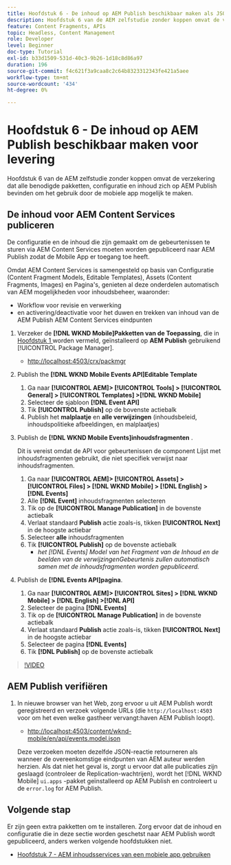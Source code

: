 ```yaml
---
title: Hoofdstuk 6 - De inhoud op AEM Publish beschikbaar maken als JSON - Content Services
description: Hoofdstuk 6 van de AEM zelfstudie zonder koppen omvat de verzekering dat alle benodigde pakketten, configuratie en inhoud zich op AEM Publish bevinden om het gebruik van de mobiele app mogelijk te maken.
feature: Content Fragments, APIs
topic: Headless, Content Management
role: Developer
level: Beginner
doc-type: Tutorial
exl-id: b33d1509-531d-40c3-9b26-1d18c8d86a97
duration: 196
source-git-commit: f4c621f3a9caa8c2c64b8323312343fe421a5aee
workflow-type: tm+mt
source-wordcount: '434'
ht-degree: 0%

---
```


# Hoofdstuk 6 - De inhoud op AEM Publish beschikbaar maken voor levering

Hoofdstuk 6 van de AEM zelfstudie zonder koppen omvat de verzekering dat alle benodigde pakketten, configuratie en inhoud zich op AEM Publish bevinden om het gebruik door de mobiele app mogelijk te maken.

## De inhoud voor AEM Content Services publiceren

De configuratie en de inhoud die zijn gemaakt om de gebeurtenissen te sturen via AEM Content Services moeten worden gepubliceerd naar AEM Publish zodat de Mobile App er toegang toe heeft.

Omdat AEM Content Services is samengesteld op basis van Configuratie (Content Fragment Models, Editable Templates), Assets (Content Fragments, Images) en Pagina&#39;s, genieten al deze onderdelen automatisch van AEM mogelijkheden voor inhoudsbeheer, waaronder:

* Workflow voor revisie en verwerking
* en activering/deactivatie voor het duwen en trekken van inhoud van de AEM Publish AEM Content Services eindpunten

1. Verzeker de **[!DNL WKND Mobile]Pakketten van de Toepassing**, die in [&#x200B; Hoofdstuk 1 &#x200B;](./chapter-1.md#wknd-mobile-application-packages) worden vermeld, geïnstalleerd op **AEM Publish** gebruikend [!UICONTROL Package Manager].
   * [&#x200B; http://localhost:4503/crx/packmgr](http://localhost:4503/crx/packmgr)

1. Publish the **[!DNL WKND Mobile Events API]Editable Template**
   1. Ga naar **[!UICONTROL AEM]> [!UICONTROL Tools] > [!UICONTROL General] > [!UICONTROL Templates] >[!DNL WKND Mobile]**
   1. Selecteer de sjabloon **[!DNL Event API]**
   1. Tik **[!UICONTROL Publish]** op de bovenste actiebalk
   1. Publish het **malplaatje** en **alle verwijzingen** (inhoudsbeleid, inhoudspolitieke afbeeldingen, en malplaatjes)

1. Publish de **[!DNL WKND Mobile Events]inhoudsfragmenten** .

   Dit is vereist omdat de API voor gebeurtenissen de component Lijst met inhoudsfragmenten gebruikt, die niet specifiek verwijst naar inhoudsfragmenten.

   1. Ga naar **[!UICONTROL AEM]> [!UICONTROL Assets] > [!UICONTROL Files] > [!DNL WKND Mobile] > [!DNL English] >[!DNL Events]**
   1. Alle **[!DNL Event]** inhoudsfragmenten selecteren
   1. Tik op de **[!UICONTROL Manage Publication]** in de bovenste actiebalk
   1. Verlaat standaard **Publish** actie zoals-is, tikken **[!UICONTROL Next]** in de hoogste actiebar
   1. Selecteer **alle** inhoudsfragmenten
   1. Tik **[!UICONTROL Publish]** op de bovenste actiebalk
      * *het [!DNL Events] Model van het Fragment van de Inhoud en de beelden van de verwijzingenGebeurtenis zullen automatisch samen met de inhoudsfragmenten worden gepubliceerd.*

1. Publish de **[!DNL Events API]pagina**.
   1. Ga naar **[!UICONTROL AEM]> [!UICONTROL Sites] > [!DNL WKND Mobile] > [!DNL English] >[!DNL API]**
   1. Selecteer de pagina **[!DNL Events]**
   1. Tik op de **[!UICONTROL Manage Publication]** in de bovenste actiebalk
   1. Verlaat standaard **Publish** actie zoals-is, tikken **[!UICONTROL Next]** in de hoogste actiebar
   1. Selecteer de pagina **[!DNL Events]**
   1. Tik **[!DNL Publish]** op de bovenste actiebalk

>[!VIDEO](https://video.tv.adobe.com/v/28343?quality=12&learn=on)

## AEM Publish verifiëren

1. In nieuwe browser van het Web, zorg ervoor u uit AEM Publish wordt geregistreerd en verzoek volgende URLs (die `http://localhost:4503` voor om het even welke gastheer vervangt:haven AEM Publish loopt).

   * [&#x200B; http://localhost:4503/content/wknd-mobile/en/api/events.model.json](http://localhost:4503/content/wknd-mobile/en/api/events.model.tidy.json)

   Deze verzoeken moeten dezelfde JSON-reactie retourneren als wanneer de overeenkomstige eindpunten van AEM auteur werden herzien. Als dat niet het geval is, zorgt u ervoor dat alle publicaties zijn geslaagd (controleer de Replication-wachtrijen), wordt het [!DNL WKND Mobile] `ui.apps` -pakket geïnstalleerd op AEM Publish en controleert u de `error.log` for AEM Publish.

## Volgende stap

Er zijn geen extra pakketten om te installeren. Zorg ervoor dat de inhoud en configuratie die in deze sectie worden geschetst naar AEM Publish wordt gepubliceerd, anders werken volgende hoofdstukken niet.

* [Hoofdstuk 7 - AEM inhoudsservices van een mobiele app gebruiken](./chapter-7.md)
